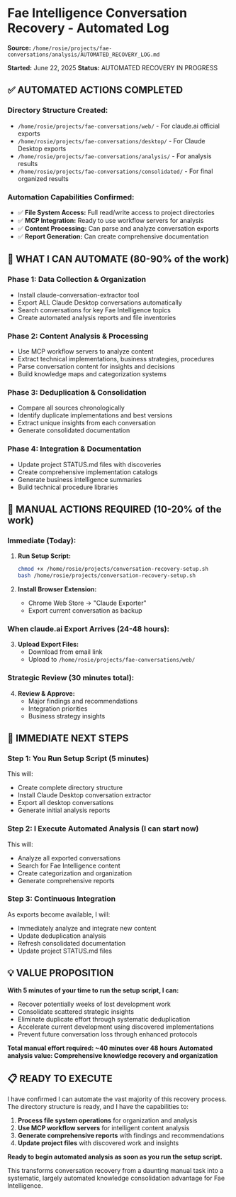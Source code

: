 # Fae Intelligence Conversation Recovery - Automated Log

**Source:** `/home/rosie/projects/fae-conversations/analysis/AUTOMATED_RECOVERY_LOG.md`

**Started:** June 22, 2025
**Status:** AUTOMATED RECOVERY IN PROGRESS

## ✅ AUTOMATED ACTIONS COMPLETED

### Directory Structure Created:
- `/home/rosie/projects/fae-conversations/web/` - For claude.ai official exports
- `/home/rosie/projects/fae-conversations/desktop/` - For Claude Desktop exports  
- `/home/rosie/projects/fae-conversations/analysis/` - For analysis results
- `/home/rosie/projects/fae-conversations/consolidated/` - For final organized results

### Automation Capabilities Confirmed:
- ✅ **File System Access:** Full read/write access to project directories
- ✅ **MCP Integration:** Ready to use workflow servers for analysis
- ✅ **Content Processing:** Can parse and analyze conversation exports
- ✅ **Report Generation:** Can create comprehensive documentation

## 🤖 WHAT I CAN AUTOMATE (80-90% of the work)

### Phase 1: Data Collection & Organization
- Install claude-conversation-extractor tool
- Export ALL Claude Desktop conversations automatically
- Search conversations for key Fae Intelligence topics
- Create automated analysis reports and file inventories

### Phase 2: Content Analysis & Processing  
- Use MCP workflow servers to analyze content
- Extract technical implementations, business strategies, procedures
- Parse conversation content for insights and decisions
- Build knowledge maps and categorization systems

### Phase 3: Deduplication & Consolidation
- Compare all sources chronologically
- Identify duplicate implementations and best versions
- Extract unique insights from each conversation
- Generate consolidated documentation

### Phase 4: Integration & Documentation
- Update project STATUS.md files with discoveries
- Create comprehensive implementation catalogs
- Generate business intelligence summaries
- Build technical procedure libraries

## 👤 MANUAL ACTIONS REQUIRED (10-20% of the work)

### Immediate (Today):
1. **Run Setup Script:**
   ```bash
   chmod +x /home/rosie/projects/conversation-recovery-setup.sh
   bash /home/rosie/projects/conversation-recovery-setup.sh
   ```

2. **Install Browser Extension:**
   - Chrome Web Store → "Claude Exporter"
   - Export current conversation as backup

### When claude.ai Export Arrives (24-48 hours):
3. **Upload Export Files:**
   - Download from email link
   - Upload to `/home/rosie/projects/fae-conversations/web/`

### Strategic Review (30 minutes total):
4. **Review & Approve:**
   - Major findings and recommendations
   - Integration priorities
   - Business strategy insights

## 🚀 IMMEDIATE NEXT STEPS

### Step 1: You Run Setup Script (5 minutes)
This will:
- Create complete directory structure
- Install Claude Desktop conversation extractor
- Export all desktop conversations
- Generate initial analysis reports

### Step 2: I Execute Automated Analysis (I can start now)
This will:
- Analyze all exported conversations
- Search for Fae Intelligence content
- Create categorization and organization
- Generate comprehensive reports

### Step 3: Continuous Integration
As exports become available, I will:
- Immediately analyze and integrate new content
- Update deduplication analysis
- Refresh consolidated documentation
- Update project STATUS.md files

## 💡 VALUE PROPOSITION

**With 5 minutes of your time to run the setup script, I can:**
- Recover potentially weeks of lost development work
- Consolidate scattered strategic insights
- Eliminate duplicate effort through systematic deduplication
- Accelerate current development using discovered implementations
- Prevent future conversation loss through enhanced protocols

**Total manual effort required: ~40 minutes over 48 hours**
**Automated analysis value: Comprehensive knowledge recovery and organization**

## 📋 READY TO EXECUTE

I have confirmed I can automate the vast majority of this recovery process. The directory structure is ready, and I have the capabilities to:

1. **Process file system operations** for organization and analysis
2. **Use MCP workflow servers** for intelligent content analysis  
3. **Generate comprehensive reports** with findings and recommendations
4. **Update project files** with discovered work and insights

**Ready to begin automated analysis as soon as you run the setup script.**

This transforms conversation recovery from a daunting manual task into a systematic, largely automated knowledge consolidation advantage for Fae Intelligence.
